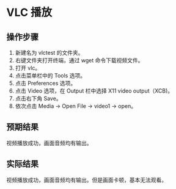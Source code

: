 # VLC 播放

## 操作步骤

1. 新建名为 vlctest 的文件夹。
2. 右键文件夹打开终端，通过 wget 命令下载视频文件。
3. 打开 vlc。
4. 点击菜单栏中的 Tools 选项。
5. 点击 Preferences 选项。
6. 点击 Video 选项，在 Output 栏中选择 X11 video output（XCB)。
7. 点击右下角 Save。
8. 依次点击 Media -> Open File -> video1 -> open。

## 预期结果

视频播放成功，画面音频均有输出。

## 实际结果

视频播放成功，画面音频均有输出。但是画面卡顿，基本无法观看。
